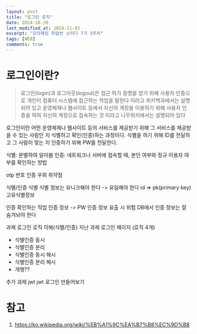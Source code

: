 ```yaml
---
layout: post
title: "로그인 로직"
date: 2024-10-30
last_modified_at: 2024-11-03
excerpt: "모의해킹 취업반 스터디 7기 3주차"
tags: [WEB]
comments: true
---
```


# 로그인이란?
> 로그인(login)과 로그아웃(logout)은 접근 허가 증명을 얻기 위해 사용자 인증으로 개인이 컴퓨터 시스템에 접근하는 작업을 말한다
이라고 위키백과에서는 설명되어 있고
> 운영체제나 웹사이트 등에서 자신의 계정을 이용하기 위해 사용자 인증을 하여 자신의 계정으로 접속하는 것
이라고 나무위키에서는 설명되어 있다

로그인이란 어떤 운영체제나 웹사이트 등의 서비스를 제공받기 위해 그 서비스를 제공받을 수 있는 사람인 지 식별하고 확인(인증)하는 과정이다.
식별을 하기 위해 ID를 전달하고
그 사람이 맞는 지 인증하기 위해 PW를 전달한다.

식별: 분별하여 알아봄
인증: 네트워크나 서버에 접속할 때, 본인 여부와 정규 이용자 여부를 확인하는 방법

otp 번호 인증 우회 취약점

식별/인증
식별
식별 정보는 유니크해야 한다 -> 유일해야 한다
id => pk(primary key)
고유식별정보

인증
확인하는 작업
인증 정보 -> PW
인증 정보 유출 시 위험
DB에서 인증 정보는 잘 숨겨놔야 한다

과제
로그인 로직 이해(식별/인증)
지난 과제
로그인 페이지 (로직 4개)
- 식별인증 동시
- 식별인증 분리
- 식별인증 동시 해시
- 식별인증 분리 해시
- 개행??

추가 과제
jwt
jwt 로그인 만들어보기

# 참고
1. https://ko.wikipedia.org/wiki/%EB%A1%9C%EA%B7%B8%EC%9D%B8
